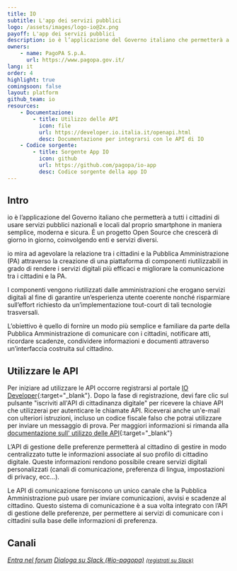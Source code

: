 ```yaml
---
title: IO
subtitle: L'app dei servizi pubblici
logo: /assets/images/logo-io@2x.png
payoff: L'app dei servizi pubblici
description: io è l’applicazione del Governo italiano che permetterà a tutti i cittadini di usare servizi pubblici nazionali e locali dal proprio smartphone in maniera semplice, moderna e sicura.
owners:
    - name: PagoPA S.p.A.
      url: https://www.pagopa.gov.it/
lang: it
order: 4
highlight: true
comingsoon: false
layout: platform
github_team: io
resources:
    - Documentazione:
        - title: Utilizzo delle API
          icon: file
          url: https://developer.io.italia.it/openapi.html
          desc: Documentazione per integrarsi con le API di IO
    - Codice sorgente:
        - title: Sorgente App IO
          icon: github
          url: https://github.com/pagopa/io-app
          desc: Codice sorgente della app IO
---
```


## Intro

io è l’applicazione del Governo italiano che permetterà a tutti i cittadini di usare servizi pubblici nazionali e locali dal proprio smartphone in maniera semplice, moderna e sicura.
È un progetto Open Source che crescerà di giorno in giorno, coinvolgendo enti e servizi diversi.

io mira ad agevolare la relazione tra i cittadini e la Pubblica Amministrazione (PA) attraverso la creazione di una piattaforma di componenti riutilizzabili in grado di rendere i servizi digitali più efficaci e migliorare la comunicazione tra i cittadini e la PA.

I componenti vengono riutilizzati dalle amministrazioni che erogano servizi digitali al fine di garantire un’esperienza utente coerente nonché risparmiare sull’effort richiesto da un’implementazione tout-court di tali tecnologie trasversali.

L’obiettivo è quello di fornire un modo più semplice e familiare da parte della Pubblica Amministrazione di comunicare con i cittadini, notificare atti, ricordare scadenze, condividere informazioni e documenti attraverso un’interfaccia costruita sul cittadino.

## Utilizzare le API

Per iniziare ad utilizzare le API occorre registrarsi al portale [IO Developer](https://developer.io.italia.it/){:target="_blank"}. Dopo la fase di registrazione, devi fare clic sul pulsante "iscriviti all'API di cittadinanza digitale" per ricevere la chiave API che utilizzerai per autenticare le chiamate API. Riceverai anche un'e-mail con ulteriori istruzioni, incluso un codice fiscale falso che potrai utilizzare per inviare un messaggio di prova. Per maggiori informazioni si rimanda alla [documentazione sull' utilizzo delle API](https://developer.io.italia.it/openapi.html){:target="_blank"}

L’API di gestione delle preferenze permetterà al cittadino di gestire in modo centralizzato tutte le informazioni associate al suo profilo di cittadino digitale. Queste informazioni rendono possibile creare servizi digitali personalizzati (canali di comunicazione, preferenza di lingua, impostazioni di privacy, ecc…).

Le API di comunicazione forniscono un unico canale che la Pubblica Amministrazione può usare per inviare comunicazioni, avvisi e scadenze al cittadino. Questo sistema di comunicazione è a sua volta integrato con l’API di gestione delle preferenze, per permettere ai servizi di comunicare con i cittadini sulla base delle informazioni di preferenza.

## Canali

<a class="btn btn-primary" href="https://forum.italia.it/c/progetto-io/" target="_blank"><i class="it-horn" /> Entra nel forum</a>
<a class="btn btn-primary" href="https://developersitalia.slack.com/archives/CJCJU0U3V" target="_blank"><i class="it-comment" /> Dialoga su Slack (#io-pagopa)</a> <a href="https://slack.developers.italia.it/" target="_blank"><small>(registrati su Slack)</small></a>
